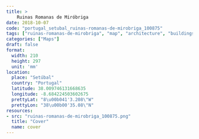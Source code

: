 ```yaml
---
title: > 
    Ruinas Romanas de Miróbriga
date: 2018-10-07
code: "portugal_setubal_ruinas-romanas-de-mirobriga_100875"
tags: ["ruinas-romanas-de-mirobriga", "map", "architecture", "buildings", "Setúbal", "Portugal"]
categories: ["Maps"]
draft: false
format:
  width: 210
  height: 297
  unit: 'mm'
location:
  place: "Setúbal"
  country: "Portugal"
  latitude: 38.009746131668635
  longitude: -8.684224503602675
  prettyLat: "8\u00b041'3.208\"W"
  prettyLon: "38\u00b00'35.08\"N"
resources:
- src: "ruinas-romanas-de-mirobriga_100875.png"
  title: "Cover"
  name: cover
---
```

